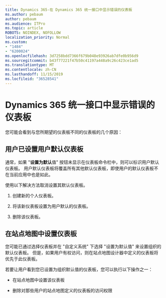 ```yaml
---
title: Dynamics 365-在 Dynamics 365 统一接口中显示错误的仪表板
ms.author: pebaum
author: pebaum
ms.audience: ITPro
ms.topic: article
ROBOTS: NOINDEX, NOFOLLOW
localization_priority: Normal
ms.custom:
- "1484"
- "6200024"
ms.openlocfilehash: 3d7258bdd7366f679b048e93926ab7dfe0b956d9
ms.sourcegitcommit: b43f77221f47b50c41197a448a9c26c423ce1ad5
ms.translationtype: MT
ms.contentlocale: zh-CN
ms.lasthandoff: 11/15/2019
ms.locfileid: "36528541"
---
```

# <a name="wrong-dashboard-shows-in-dynamics-365-unified-interface"></a>Dynamics 365 统一接口中显示错误的仪表板

您可能会看到与您所期望的仪表板不同的仪表板的几个原因：

## <a name="the-user-has-set-a-user-default-dashboard"></a>用户已设置用户默认仪表板 

通常，如果 "**设置为默认**值" 按钮未显示在仪表板命令栏中，则可以标识用户默认仪表板。 用户默认仪表板将覆盖所有其他默认仪表板，即使用户的默认仪表板不在当前应用中也是如此。

使用以下解决方法取消设置其默认仪表板。

1. 创建新的个人仪表板。

2. 将该新仪表板设置为用户默认的仪表板。

3. 删除该仪表板。

## <a name="the-dashboard-is-set-in-the-sitemap"></a>在站点地图中设置仪表板

您可能已通过选择仪表板并在 "自定义系统" 下选择 "设置为默认值" 来设置组织的默认仪表板。 但是，如果用户有权访问，则在站点地图设计器中定义的仪表板将优先于此仪表板。

若要让用户看到您已设置为组织默认值的仪表板，您可以执行以下操作之一：

* 在站点地图中设置该仪表板

* 删除对那些用户的站点地图定义的仪表板的访问权限
